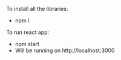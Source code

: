 To install all the libraries:

-  npm i

To run react app:

- npm start
- Will be running on http://localhost:3000
